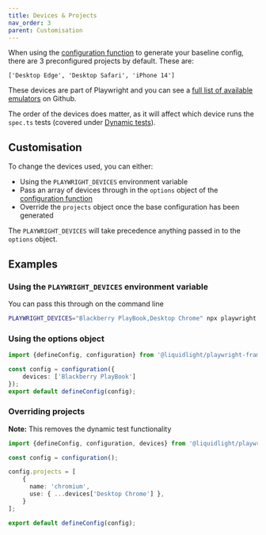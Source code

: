 ```yaml
---
title: Devices & Projects
nav_order: 3
parent: Customisation
---
```


When using the [configuration function](./configuration-function) to generate your baseline config, there are 3 preconfigured projects by default. These are:

```
['Desktop Edge', 'Desktop Safari', 'iPhone 14']
```

These devices are part of Playwright and you can see a [full list of available emulators](https://github.com/microsoft/playwright/blob/main/packages/playwright-core/src/server/deviceDescriptorsSource.json) on Github.

The order of the devices does matter, as it will affect which device runs the `spec.ts` tests (covered under [Dynamic tests](./dynamic-tests)).

## Customisation

To change the devices used, you can either:

- Using the `PLAYWRIGHT_DEVICES` environment variable
- Pass an array of devices through in the `options` object of the [configuration function](./configuration-function)
- Override the `projects` object once the base configuration has been generated

The `PLAYWRIGHT_DEVICES` will take precedence anything passed in to the `options` object.

## Examples

### Using the `PLAYWRIGHT_DEVICES` environment variable

You can pass this through on the command line

```bash
PLAYWRIGHT_DEVICES="Blackberry PlayBook,Desktop Chrome" npx playwright test
```

### Using the options object

```ts
import {defineConfig, configuration} from '@liquidlight/playwright-framework';

const config = configuration({
	devices: ['Blackberry PlayBook']
});
export default defineConfig(config);
```

### Overriding projects

**Note:** This removes the dynamic test functionality

```ts
import {defineConfig, configuration, devices} from '@liquidlight/playwright-framework';

const config = configuration();

config.projects = [
    {
      name: 'chromium',
      use: { ...devices['Desktop Chrome'] },
    }
];

export default defineConfig(config);
```